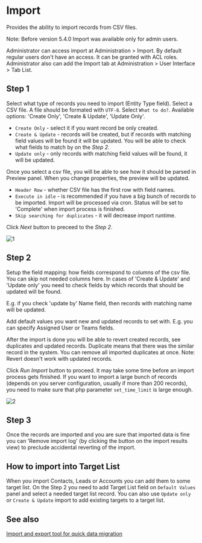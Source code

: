# Import

Provides the ability to import records from CSV files.

Note: Before version 5.4.0 Import was available only for admin users.

Administrator can access import at Administration > Import. By default regular users don't have an access. It can be granted with ACL roles. Administrator also can add the Import tab at Administration > User Interface > Tab List. 


## Step 1

Select what type of records you need to import (Entity Type field).
Select a CSV file. A file should be formated with `UTF-8`.
Select `What to do?`. Available options: 'Create Only', 'Create & Update', 'Update Only'.

* `Create Only` - select it if you want record be only created.
* `Create & Update` - records will be created, but if records with matching field values will be found it will be updated. You will be able to check what fields to match by on the _Step 2_.
* `Update only` - only records with matching field values will be found, it will be updated.

Once you select a csv file, you will be able to see how it should be parsed in Preview panel. When you change properties, the preview will be updated. 

* `Header Row` - whether CSV file has the first row with field names.
* `Execute in idle` - is recommended if you have a big bunch of records to be imported. Import will be processed via cron. Status will be set to 'Complete' when import process is finished.
* `Skip searching for duplicates` - it will decrease import runtime. 

Click _Next_ button to preceed to the _Step 2_.

![1](https://raw.githubusercontent.com/espocrm/documentation/master/_static/images/administration/import/step-1.png)

## Step 2

Setup the field mapping: how fields correspond to columns of the csv file. You can skip not needed columns here.
In cases of 'Create & Update' and 'Update only' you need to check fields by which records that should be updated will be found. 

E.g. if you check 'update by' Name field, then records with matching name will be updated.

Add default values you want new and updated records to set with. E.g. you can specify Assigned User or Teams fields.

After the import is done you will be able to revert created records, see duplicates and updated records. Duplicate means that there was the similar record in the system. You can remove all imported duplicates at once. Note: Revert doesn't work with updated records.

Click _Run Import_ button to proceed. It may take some time before an import process gets finished. If you want to import a large bunch of records (depends on you server configuration, usually if more than 200 records), you need to make sure that php parameter `set_time_limit` is large enough.

![2](https://raw.githubusercontent.com/espocrm/documentation/master/_static/images/administration/import/step-2.png)

## Step 3

Once the records are imported and you are sure that imported data is fine you can 'Remove import log' (by clicking the button on the import results view) to preclude accidental reverting of the import. 

## How to import into Target List

When you import Contacts, Leads or Accounts you can add them to some target list. On the Step 2 you need to add Target List field on `Default Values` panel and select a needed target list record. You can also use `Update only` or `Create & Update` import to add existing targets to a target list.

## See also

[Import and export tool for quick data migration](https://www.espocrm.com/tips/import-export/)
